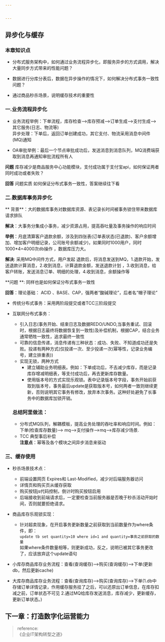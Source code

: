 ```yaml
---


---
```


<h2 id="异步化与缓存">异步化与缓存</h2>
<h3 id="本章知识点">本章知识点</h3>
<ul>
<li>
<p>分布式服务架构中，如何通过业务流程异步化，即服务异步的方式调用，解决大量同步方式带来的性能问题？</p>
</li>
<li>
<p>数据进行分库分表后，数据在异步操作的情况下，如何解决分布式事务一致性问题？</p>
</li>
<li>
<p>通过商品秒杀场景，说明缓存技术的重要性</p>
</li>
</ul>
<h3 id="一.业务流程异步化">一.业务流程异步化</h3>
<ul>
<li>
<p>业务流程举例：下单流程，库存检查–&gt;库存预减–&gt;订单生成—&gt;支付生成—&gt;其它服务(日志、物流等)<br>
异步处理：下单后，返回订单创建成功，其它支付、物流采用消息中间件(MQ)通知</p>
</li>
<li>
<p>OA审批举例：最后一个节点审批成功后，发送消息到消息队列，MQ消费端获取到消息再通知审批流程所有人</p>
</li>
</ul>
<p><strong>问题</strong>  库存减少是商品服务中心功能模块，支付成功属于支付宝api，如何保证两者同时成功或者失败？</p>
<p><strong>回答</strong>  问题实质 如何保证分布式事务一致性，答案继续往下看</p>
<h3 id="二.数据库事务异步化">二.数据库事务异步化</h3>
<p>** 背景**：大的数据库事务对数据库资源、表记录长时间被事务锁住带来数据库请求排队</p>
<p><strong>解决</strong>：大事务分集成小事务，减少资源占用，提高吞吐量及事务操作的响应时间</p>
<p><strong>举例</strong>：月底清算客户退款余额，涉及到四张表(订单表状态(已退款)、客户余额增加、增加客户明细记录，公司账号余额减少)，如果同时1000用户，同时1000*4=4000次db操作 ，数据库压力大。</p>
<p><strong>解决</strong>: 采用MQ中间件方式，用户发起 退款后，将消息发送到MQ，1.退款开始，发送退款计算消息，2.收到消息，计算退款金额，发送退款计划 ，3.收到消息，给客户转账，发送消息订单、明细的处理，4.收到消息，余额操作等</p>
<p>**问题 **: 同样也是如何保证分布式事务一致性</p>
<p><strong>回答</strong>：理论基础： ACID 、BASE、CAP，强两者“酸碱理论”，后者名“帽子理论”</p>
<ul>
<li>
<p>传统分布式事务：采用两阶段提交或者TCC三阶段提交</p>
</li>
<li>
<p>互联网分布式事务：</p>
<ul>
<li>引入日志(事务开始、结束日志及数据REDO/UNDO,当事务重试、回滚时，根据日志最终将数据恢复到一致性)及补偿机制，根据CAP，结合业务通常牺牲一致性，追求最终一致性</li>
<li>可靠的信息传递，消息传递有三种状态：成功、失败、不知道成功还是失败。投递有两种方式(仅投递一次、至少投递一次(幂等性，记录业务编号，建立排重表))</li>
<li>实现无锁，两种方式
<ul>
<li>建立辅助业务明细表。例如：下单成功后，不去减少库存，而是记录库存增减明细表，等支付成功后，再去更新库存数量。</li>
<li>使用版本号的方式实现乐观锁。表中记录版本号字段，事务开始前获取到版本号，事务最后update是获取版本号，如何两者一致则继续更新，否则说明其它事务有修改，放弃本次事务。这种好处避免了长事务中的数据库加锁开销。</li>
</ul>
</li>
</ul>
<h3 id="总结阿里做法：">总结阿里做法：</h3>
<ul>
<li>分布式MQ队列，解耦模板，提高业务处理的吞吐率和响应时间。例如：下单(检查库存数量)—&gt; mq—&gt;支付操作–&gt;mq—&gt;库存减少场景.</li>
<li>TCC 典型事后补偿<br>
<strong>注意点</strong>：幂等及各个模块之间异步消息来驱动</li>
</ul>
</li>
</ul>
<h3 id="三、缓存使用">三、缓存使用</h3>
<ul>
<li>
<p>秒杀场景技术点：</p>
<ul>
<li>前端设置网页 Expires和 Last-Modified，减少对后端服务器访问</li>
<li>详情页和购买页从缓存获取</li>
<li>购买按钮js代码控制，倒计时购买按钮启用</li>
<li>后端接收到前端请求后，一定要检查当前服务器是否晚于秒杀活动开始时间，否则就要拒绝请求。</li>
</ul>
</li>
<li>
<p>商品库存乐观锁实现：</p>
<ul>
<li>针对超卖现象，在开启事务更新数量之前获取到当前数量作为where条件，即：<br>
<code>update tb set quantity=10 where id=1 and quantity=事务之前获取的数量</code><br>
如果where条件数量相等，则更新成功，反之，说明已被其它事务更改了，应该放弃这个update语句</li>
</ul>
</li>
<li>
<p>小库存商品库存业务流程：查看(查询缓存)—&gt;购买(查询缓存)—&gt;下单(更新db，然后更新cache)</p>
</li>
<li>
<p>大库存商品库存业务流程：查看(查询库存)—&gt;购买(查询库存)—&gt;下单(1.db中存储订单详情记录，作用缓存服务挂了之后，可以还原出订单信息，在库存扣减之前，订单状态不可见 2.通过MQ给库存发送消息，库存减少，更新缓存，更新订单状态。)</p>
</li>
</ul>
<h2 id="下一章：打造数字化运营能力">下一章：打造数字化运营能力</h2>
<blockquote>
<p>reference:<br>
《企业IT架构转型之道》</p>
</blockquote>

